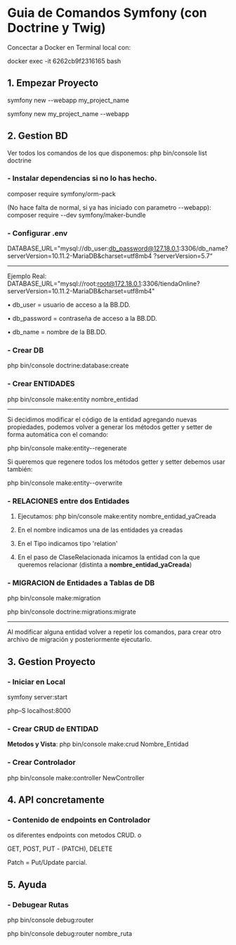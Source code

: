 # Guia de Comandos Symfony (con Doctrine y Twig)

Concectar a Docker en Terminal local con:

docker exec -it 6262cb9f2316165 bash


## 1. Empezar Proyecto

symfony new --webapp my_project_name

symfony new my_project_name --webapp


## 2. Gestion BD

Ver todos los comandos de los que disponemos: 
php bin/console list doctrine

### - Instalar dependencias si no lo has hecho.
composer require symfony/orm-pack

(No hace falta de normal, si ya has iniciado con parametro --webapp):
composer require --dev symfony/maker-bundle

### - Configurar .env
DATABASE_URL="mysql://db_user:db_password@127.18.0.1:3306/db_name?serverVersion=10.11.2-MariaDB&charset=utf8mb4
?serverVersion=5.7“

-----
Ejemplo Real: DATABASE_URL="mysql://root:root@172.18.0.1:3306/tiendaOnline?serverVersion=10.11.2-MariaDB&charset=utf8mb4"

• db_user = usuario de acceso a la BB.DD.

• db_password = contraseña de acceso a la BB.DD.

• db_name = nombre de la BB.DD.

### - Crear DB
php bin/console doctrine:database:create

### - Crear ENTIDADES
php bin/console make:entity nombre_entidad

--------
Si decidimos modificar el código de la entidad agregando nuevas
propiedades, podemos volver a generar los métodos getter y setter de forma
automática con el comando:

php bin/console make:entity--regenerate

Si queremos que regenere todos los métodos getter y setter debemos usar
también:

php bin/console make:entity--overwrite

### - RELACIONES entre dos Entidades
1. Ejecutamos: php bin/console make:entity nombre_entidad_yaCreada

2. En el nombre indicamos una de las entidades ya creadas

3. En el Tipo indicamos tipo 'relation'

4. En el paso de ClaseRelacionada inicamos la entidad con la que queremos relacionar
   (distinta a **nombre_entidad_yaCreada**)

### - MIGRACION de Entidades a Tablas de DB
php bin/console make:migration

php bin/console doctrine:migrations:migrate

----
Al modificar alguna entidad volver a repetir los comandos, 
para crear otro archivo de migración y posteriormente ejecutarlo.


## 3. Gestion Proyecto

### - Iniciar en Local
symfony server:start

php–S localhost:8000

### - Crear CRUD de ENTIDAD
**Metodos y Vista**:
php bin/console make:crud Nombre_Entidad

### - Crear Controlador
php bin/console make:controller NewController


## 4. API concretamente

### - Contenido de endpoints en Controlador
os diferentes endpoints con metodos CRUD. o 

GET, POST, PUT - (PATCH), DELETE

Patch = Put/Update parcial.


## 5. Ayuda

### - Debugear Rutas
php bin/console debug:router

php bin/console debug:router nombre_ruta